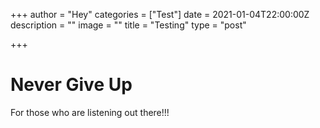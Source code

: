 +++
author = "Hey"
categories = ["Test"]
date = 2021-01-04T22:00:00Z
description = ""
image = ""
title = "Testing"
type = "post"

+++
# Never Give Up

For those who are listening out there!!!
